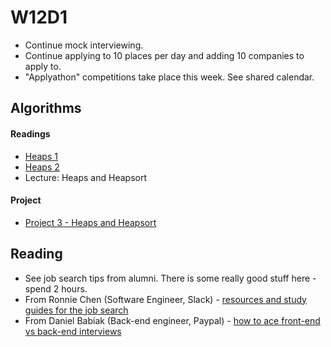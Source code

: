 # W12D1
* Continue mock interviewing.
* Continue applying to 10 places per day and adding 10 companies to apply to.
* "Applyathon" competitions take place this week. See shared calendar.

## Algorithms

#### Readings
* [Heaps 1](./algorithms/w12d1/heap-1.md)
* [Heaps 2](./algorithms/w12d1/heap-2.md)
* Lecture: Heaps and Heapsort

#### Project
* [Project 3 - Heaps and Heapsort](./algorithms/w12d1/project3)

## Reading
* See job search tips from alumni.  There is some really good stuff here - spend 2 hours.  
 * From Ronnie Chen (Software Engineer, Slack) - [resources and study guides for the job search][ronnie-tips]
 * From Daniel Babiak (Back-end engineer, Paypal) - [how to ace front-end vs back-end interviews][babiak-tips]

[ronnie-tips]: https://gist.github.com/ronnieftw/7907630469242f0999ea
[babiak-tips]: https://github.com/d-babiak/job-market-notes

[offer-negotiation]: ../negotiating/email-negotiations.md
[salary-data]: ../negotiating/salary-data.md
[hn-negotiation-article]: https://news.ycombinator.com/item?id=3289750
